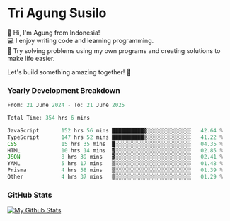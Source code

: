 # Tri Agung Susilo

👋 Hi, I'm Agung from Indonesia!<br>
💻 I enjoy writing code and learning programming.<br>
🧠 Try solving problems using my own programs and creating solutions to make life easier.

Let's build something amazing together! 🚀

### Yearly Development Breakdown

<!--START_SECTION:waka-->

```TypeScript JavaScript PHP
From: 21 June 2024 - To: 21 June 2025

Total Time: 354 hrs 6 mins

JavaScript       152 hrs 56 mins ██████████▓░░░░░░░░░░░░░░   42.64 %
TypeScript       147 hrs 52 mins ██████████▒░░░░░░░░░░░░░░   41.22 %
CSS              15 hrs 35 mins  █░░░░░░░░░░░░░░░░░░░░░░░░   04.35 %
HTML             10 hrs 14 mins  ▓░░░░░░░░░░░░░░░░░░░░░░░░   02.85 %
JSON             8 hrs 39 mins   ▓░░░░░░░░░░░░░░░░░░░░░░░░   02.41 %
YAML             5 hrs 17 mins   ▒░░░░░░░░░░░░░░░░░░░░░░░░   01.48 %
Prisma           4 hrs 58 mins   ▒░░░░░░░░░░░░░░░░░░░░░░░░   01.39 %
Other            4 hrs 37 mins   ▒░░░░░░░░░░░░░░░░░░░░░░░░   01.29 %
```

<!--END_SECTION:waka-->

### GitHub Stats

[![My Github Stats](https://github-readme-stats.vercel.app/api?username=triagung128&show_icons=true&hide=contribs,issues&count_private=true&theme=tokyonight)](https://github.com/triagung128)

<!-- [![Top Langs](https://github-readme-stats.vercel.app/api/top-langs/?username=triagung128&layout=compact)](https://github.com/triagung128) -->
